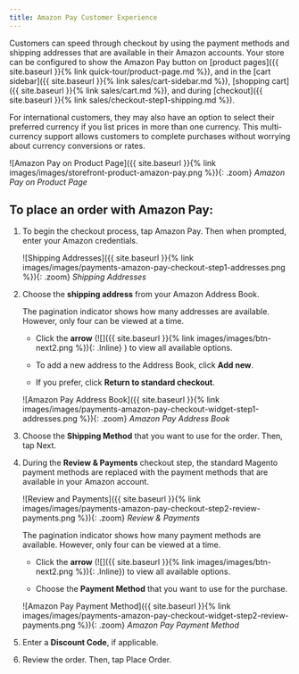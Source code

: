 ```yaml
---
title: Amazon Pay Customer Experience
---
```



Customers can speed through checkout by using the payment methods and shipping addresses that are available in their Amazon accounts. Your store can be configured to show the Amazon Pay button on [product pages]({{ site.baseurl }}{% link quick-tour/product-page.md %}), and in the [cart sidebar]({{ site.baseurl }}{% link sales/cart-sidebar.md %}), [shopping cart]({{ site.baseurl }}{% link sales/cart.md %}), and during [checkout]({{ site.baseurl }}{% link sales/checkout-step1-shipping.md %}).

For international customers, they may also have an option to select their preferred currency if you list prices in more than one currency. This multi-currency support allows customers to complete purchases without worrying about currency conversions or rates.

![Amazon Pay on Product Page]({{ site.baseurl }}{% link images/images/storefront-product-amazon-pay.png %}){: .zoom}
_Amazon Pay on Product Page_

## To place an order with Amazon Pay:

1. To begin the checkout process, tap <span class="btn">Amazon Pay</span>. Then when prompted, enter your Amazon credentials.

   ![Shipping Addresses]({{ site.baseurl }}{% link images/images/payments-amazon-pay-checkout-step1-addresses.png %}){: .zoom}
   _Shipping Addresses_

1. Choose the **shipping address** from your Amazon Address Book.

   The pagination indicator shows how many addresses are available. However, only four can be viewed at a time.

   * Click the **arrow** (![]({{ site.baseurl }}{% link images/images/btn-next2.png %}){: .Inline}        ) to view all available options.

   * To add a new address to the Address Book, click **Add new**.
   * If you prefer, click **Return to standard checkout**.

   ![Amazon Pay Address Book]({{ site.baseurl }}{% link images/images/payments-amazon-pay-checkout-widget-step1-addresses.png %}){: .zoom}
   _Amazon Pay Address Book_

1. Choose the **Shipping Method** that you want to use for the order. Then, tap <span class="btn">Next</span>.

1. During the **Review &amp; Payments** checkout step, the standard Magento payment methods are replaced with the payment methods that are available in your Amazon account.

   ![Review and Payments]({{ site.baseurl }}{% link images/images/payments-amazon-pay-checkout-step2-review-payments.png %}){: .zoom}
   _Review &amp; Payments_

   The pagination indicator shows how many payment methods are available. However, only four can be viewed at a time.
  
   * Click the **arrow** (![]({{ site.baseurl }}{% link images/images/btn-next2.png %}){: .Inline}) to view all available options.

   * Choose the **Payment Method** that you want to use for the purchase.

   ![Amazon Pay Payment Method]({{ site.baseurl }}{% link images/images/payments-amazon-pay-checkout-widget-step2-review-payments.png %}){: .zoom}
   _Amazon Pay Payment Method_

1. Enter a **Discount Code**, if applicable.

1. Review the order. Then, tap <span class="btn">Place Order</span>.
